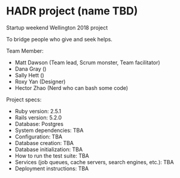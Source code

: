 # HADR project (name TBD)

Startup weekend Wellington 2018 project

To bridge people who give and seek helps.

Team Member:

* Matt Dawson (Team lead, Scrum monster, Team facilitator)
* Dana Gray ()
* Sally Hett ()
* Roxy Yan (Designer)
* Hector Zhao (Nerd who can bash some code)

Project specs:

* Ruby version: 2.5.1
* Rails version: 5.2.0
* Database: Postgres
* System dependencies: TBA
* Configuration: TBA
* Database creation: TBA
* Database initialization: TBA
* How to run the test suite: TBA
* Services (job queues, cache servers, search engines, etc.): TBA
* Deployment instructions: TBA
